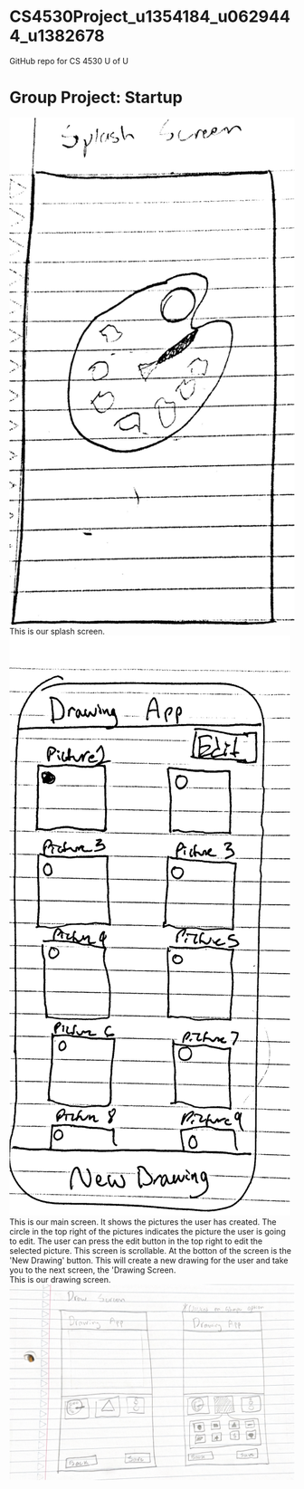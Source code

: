 # CS4530Project_u1354184_u0629444_u1382678
GitHub repo for CS 4530 U of U

# Group Project: Startup

<div>
<img title="Splash Screen" alt="Splash Screen" src="/images/Splash Screen.pdf">
</div>
This is our splash screen.

<div>
<img title="Main Screen" alt="Main Screen" src="/images/Main Screen.pdf">
</div>
This is our main screen. It shows the pictures the user has created. The circle in the top right of the pictures indicates the picture the user is going to edit. The user can press the edit button in the top right to edit the selected picture. This screen is scrollable. At the botton of the screen is the 'New Drawing' button. This will create a new drawing for the user and take you to the next screen, the 'Drawing Screen. 

<div>
This is our drawing screen.
<img title= "Drawing Screen" alt="Drawing Screen" src="/images/Drawing Screen.pdf">
</div>
